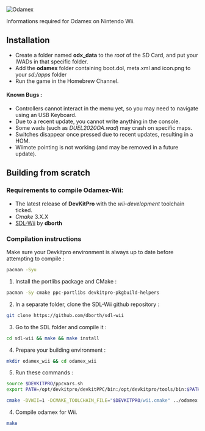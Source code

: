 ![Odamex](https://github.com/odamex/odamex/blob/development/media/logo_128.png?raw=true)

Informations required for Odamex on Nintendo Wii.

## Installation
- Create a folder named **odx_data** to the *root* of the SD Card, and put your IWADs in that specific folder.
- Add the **odamex** folder containing boot.dol, meta.xml and icon.png to your *sd:/apps* folder
- Run the game in the Homebrew Channel.

#### Known Bugs :
- Controllers cannot interact in the menu yet, so you may need to navigate using an USB Keyboard.
- Due to a recent update, you cannot write anything in the console.
- Some wads (such as *DUEL2020OA.wad*) may crash on specific maps.
- Switches disappear once pressed due to recent updates, resulting in a HOM.
- Wiimote pointing is not working (and may be removed in a future update).

## Building from scratch

### Requirements to compile Odamex-Wii:
- The latest release of **DevKitPro** with the *wii-development* toolchain ticked.
- *Cmake* 3.X.X
- [SDL-Wii](https://github.com/dborth/sdl-wii) by **dborth**

### Compilation instructions

Make sure your Devkitpro environment is always up to date before attempting to compile :
```bash
pacman -Syu
```

1) Install the portlibs package and CMake :
```bash
pacman -Sy cmake ppc-portlibs devkitpro-pkgbuild-helpers
```

2) In a separate folder, clone the SDL-Wii github repository :
```bash
git clone https://github.com/dborth/sdl-wii
```

3) Go to the SDL folder and compile it :
```bash
cd sdl-wii && make && make install
```

4) Prepare your building environment :
```bash
mkdir odamex_wii && cd odamex_wii
```

5) Run these commands :
```bash
source $DEVKITPRO/ppcvars.sh
export PATH=/opt/devkitpro/devkitPPC/bin:/opt/devkitpro/tools/bin:$PATH

cmake -DVWII=1 -DCMAKE_TOOLCHAIN_FILE="$DEVKITPRO/wii.cmake" ../odamex
```

4) Compile odamex for Wii.
```bash
make
```

